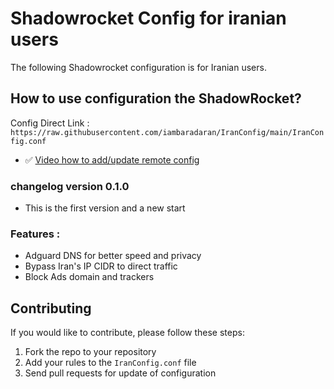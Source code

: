 # Shadowrocket Config for iranian users

The following Shadowrocket configuration is for Iranian users.

## How to use configuration the ShadowRocket?

Config Direct Link : `https://raw.githubusercontent.com/iambaradaran/IranConfig/main/IranConfig.conf`

- ✅ [Video how to add/update remote config](https://raw.githubusercontent.com/Ja7ad/ShadowRocket/main/video/config.mp4)



### **changelog version 0.1.0**

- This is the first version and a new start

### **Features :**

- Adguard DNS for better speed and privacy
- Bypass Iran's IP CIDR to direct traffic 
- Block Ads domain and trackers



## Contributing

If you would like to contribute, please follow these steps:

1. Fork the repo to your repository
2. Add your rules to the `IranConfig.conf` file
3. Send pull requests for update of configuration
